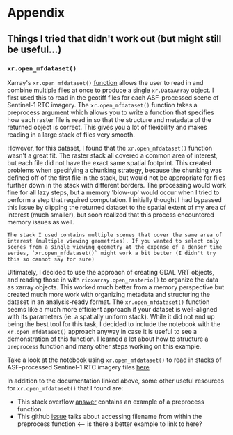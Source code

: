 # Appendix

## Things I tried that didn't work out (but might still be useful...)

### `xr.open_mfdataset()`

Xarray's `xr.open_mfdataset()` [function](https://docs.xarray.dev/en/stable/generated/xarray.open_mfdataset.html) allows the user to read in and combine multiple files at once to produce a single `xr.DataArray` object. I first used this to read in the geotiff files for each ASF-processed scene of Sentinel-1 RTC imagery. The `xr.open_mfdataset()` function takes a preprocess argument which allows you to write a function that specifies how each raster file is read in so that the structure and metadata of the returned object is correct. This gives you a lot of flexibility and makes reading in a large stack of files very smooth.

However, for this dataset, I found that the `xr.open_mfdataset()` function wasn't a great fit. The raster stack all covered a common area of interest, but each file did not have the exact same spatial footprint. This created problems when specifying a chunking strategy, because the chunking was defined off of the first file in the stack, but would not be appropriate for files further down in the stack with different borders. The processing would work fine for all lazy steps, but a memory 'blow-up' would occur when I tried to perform a step that required computation. I initially thought I had bypassed this issue by clipping the returned dataset to the spatial extent of my area of interest (much smaller), but soon realized that this process encountered memory issues as well. 

```{note}
The stack I used contains multiple scenes that cover the same area of interest (multiple viewing geometries). If you wanted to select only scenes from a single viewing geometry at the expense of a denser time series, `xr.open_mfdataset()` might work a bit better (I didn't try this so cannot say for sure)
```

Ultimately, I decided to use the approach of creating GDAL VRT objects, and reading those in with `rioxarray.open_rasterio()` to organize the data as xarray objects. This worked much better from a memory perspective but created much more work with organizing metadata and structuring the dataset in an analysis-ready format. The `xr.open_mfdataset()` function seems like a much more efficient approach if your dataset is well-aligned with its parameters (ie. a spatially uniform stack). While it did not end up being the best tool for this task, I decided to include the notebook with the `xr.open_mfdataset()` approach anyway in case it is useful to see a demonstration of this function. I learned a lot about how to structure a `preprocess` function and many other steps working on this example. 

Take a look at the notebook using `xr.open_mfdataset()` to read in stacks of ASF-processed Sentinel-1 RTC imagery files [here](asf_local_mf.ipynb)

In addition to the documentation linked above, some other useful resources for `xr.open_mfdataset()` that I found are: 

- This stack overflow [answer](https://stackoverflow.com/questions/51709266/using-xarray-to-open-a-multi-file-dataset-when-both-the-files-and-dataset-have-a) contains an example of a preprocess function.
- This github [issue](https://github.com/pydata/xarray/issues/2550) talks about accessing filename from within the preprocess function <-- is there a better example to link to here? 